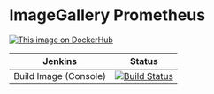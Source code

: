 # ImageGallery Prometheus

[![This image on DockerHub](https://img.shields.io/docker/pulls/stuartshay/imagegallery-prometheus.svg)](https://hub.docker.com/r/stuartshay/imagegallery-prometheus/)


 Jenkins | Status  
------------ | -------------
Build Image (Console) | [![Build Status](https://jenkins.navigatorglass.com/buildStatus/icon?job=ImageGallery-Infrastructure/imagegallery-prometheus)](https://jenkins.navigatorglass.com/job/ImageGallery-Infrastructure/job/imagegallery-prometheus/)
